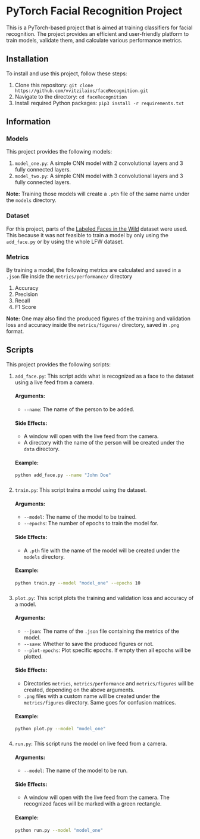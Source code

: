 # PyTorch Facial Recognition Project

This is a PyTorch-based project that is aimed at training classifiers for facial recognition. 
The project provides an efficient and user-friendly platform to train models, validate them, 
and calculate various performance metrics.

## Installation

To install and use this project, follow these steps:

1. Clone this repository: `git clone https://github.com/vvitzilaios/faceRecognition.git`
2. Navigate to the directory: `cd faceRecognition`
3. Install required Python packages: `pip3 install -r requirements.txt`

## Information
 
### Models

This project provides the following models:
1. `model_one.py`: A simple CNN model with 2 convolutional layers and 3 fully connected layers.
2. `model_two.py`: A simple CNN model with 3 convolutional layers and 3 fully connected layers.

**Note:** Training those models will create a `.pth` file of the same name under the `models` directory.

### Dataset

For this project, parts of the [Labeled Faces in the Wild](http://vis-www.cs.umass.edu/lfw/) dataset were used.
This because it was not feasible to train a model by only using the `add_face.py` or by using the whole LFW dataset.

### Metrics

By training a model, the following metrics are calculated and saved in a `.json` file inside the `metrics/performance/` directory
1. Accuracy
2. Precision
3. Recall
4. F1 Score

**Note:** One may also find the produced figures of the training and validation loss and accuracy inside the `metrics/figures/` 
directory, saved in `.png` format.

## Scripts

This project provides the following scripts:

1. `add_face.py`: This script adds what is recognized as a face to the dataset using a live feed from a camera.
    #### Arguments:
    - `--name`: The name of the person to be added.
    #### Side Effects:
    - A window will open with the live feed from the camera.
    - A directory with the name of the person will be created under the `data` directory.
    #### Example:
    ```bash
    python add_face.py --name "John Doe"
    ```
    ###
2. `train.py`: This script trains a model using the dataset.
    #### Arguments:
    - `--model`: The name of the model to be trained.
    - `--epochs`: The number of epochs to train the model for.
    #### Side Effects:
    - A `.pth` file with the name of the model will be created under the `models` directory.
    #### Example:
    ```bash
    python train.py --model "model_one" --epochs 10
    ```
    ###
3. `plot.py`: This script plots the training and validation loss and accuracy of a model.
    #### Arguments:
    - `--json`: The name of the `.json` file containing the metrics of the model.
    - `--save`: Whether to save the produced figures or not.
    - `--plot-epochs`: Plot specific epochs. If empty then all epochs will be plotted.
    #### Side Effects:
    - Directories `metrics`, `metrics/performance` and `metrics/figures` will be created, depending on the above arguments.
    - `.png` files with a custom name will be created under the `metrics/figures` directory. Same goes for confusion matrices.
    #### Example:
    ```bash
    python plot.py --model "model_one"
    ```
    ###
4. `run.py`: This script runs the model on live feed from a camera.
    #### Arguments:
    - `--model`: The name of the model to be run.
    #### Side Effects:
    - A window will open with the live feed from the camera. The recognized faces will be marked with a green rectangle.
    #### Example:
    ```bash
    python run.py --model "model_one"
    ```
  


